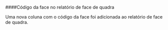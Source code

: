 ####Código da face no relatório de face de quadra

Uma nova coluna com o código da face foi adicionada ao relatório de face de quadra.
